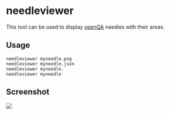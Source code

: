 # needleviewer

This tool can be used to display [openQA](http://open.qa/) needles with their areas.

## Usage

```
needleviewer myneedle.png
needleviewer myneedle.json
needleviewer myneedle.
needleviewer myneedle
```
## Screenshot

![](https://i.imgur.com/rYfR7QB.png)
